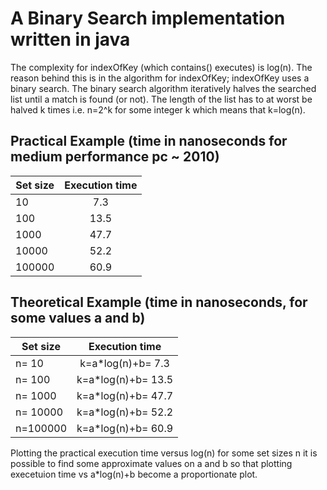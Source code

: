 # A Binary Search implementation written in java
The complexity for indexOfKey (which contains() executes) is log(n). The reason behind this is in the algorithm for indexOfKey; indexOfKey uses a binary search. The binary search algorithm iteratively halves the searched list until a match is found (or not). The length of the list has to at worst be halved k times i.e. n=2^k for some integer k which means that k=log(n). 

## Practical Example (time in nanoseconds for medium performance pc ~ 2010)
|Set size  |Execution time|
|----------|:------------:|
|      10  |           7.3|
|     100  |          13.5|
|    1000  |          47.7|
|   10000  |          52.2|
|  100000  |          60.9|

## Theoretical Example (time in nanoseconds, for some values a and b)
|Set size  |Execution time      |
|----------|:------------------:|
|n=    10  | k=a*log(n)+b=  7.3 |
|n=   100  | k=a*log(n)+b= 13.5 |
|n=  1000  | k=a*log(n)+b= 47.7 |
|n= 10000  | k=a*log(n)+b= 52.2 |
|n=100000  | k=a*log(n)+b= 60.9 |

Plotting the practical execution time versus log(n) for some set sizes n it is possible to find some approximate values on a and b so that plotting execetuion time vs a*log(n)+b become a proportionate plot.
